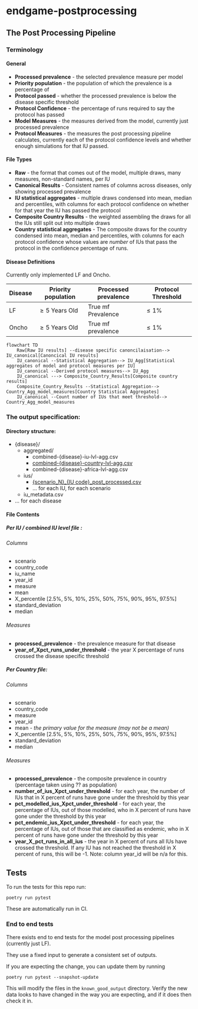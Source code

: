 # endgame-postprocessing

## The Post Processing Pipeline

### Terminology

#### General
* **Processed prevalence** - the selected prevalence measure per model
* **Priority population** - the population of which the prevalence is a percentage of
* **Protocol passed** - whether the processed prevalence is below the disease specific threshold
* **Protocol Confidence** - the percentage of runs required to say the protocol has passed  
* **Model Measures** - the measures derived from the model, currently just processed prevalence
* **Protocol Measures** - the measures the post processing pipeline calculates, 
  currently each of the protocol confidence levels and whether enough simulations for that IU passed. 

#### File Types
* **Raw** - the format that comes out of the model, multiple draws, many measures, non-standard names, per IU
* **Canonical Results** - Consistent names of columns across diseases, only showing processed prevalence
* **IU statistical aggregates** - multiple draws condensed into mean, median and percentiles, with columns for each protocol confidence on whether for that year the IU has passed the protocol
* **Composite Country Results** - the weighted assembling the draws for all the IUs still split out into multiple draws
* **Country statistical aggregates** - The composite draws for the country condensed into mean, median and percentiles, with columns for each protocol confidence whose values are _number_ of IUs that pass the protocol in the confidence percentage of runs.  

#### Disease Definitions

Currently only implemented LF and Oncho.

| Disease | Priority population | Processed prevalence | Protocol Threshold |
| ------- | ------------------- | -------------------- | ------------------ |
| LF | $\geq 5$ Years Old | True mf Prevalence | $\leq 1$% |
| Oncho | $\geq 5$ Years Old | True mf prevalence | $\leq 1$% | 


```mermaid
flowchart TD
    Raw[Raw IU results] --disease specific canoncilaisation--> IU_canonical[Canoncical IU results]
    IU_canonical --Statistical Aggregation--> IU_Agg[Statistical aggregates of model and protocol measures per IU]
    IU_canonical --Derived protocol measures--> IU_Agg
    IU_canonical ---> Composite_Country_Results[Composite country results]
    Composite_Country_Results --Statistical Aggregation--> Country_Agg_model_measures[Country Statistical Aggregates]
    IU_canonical --Count number of IUs that meet threshold--> Country_Agg_model_measures
```

### The output specification:

#### Directory structure:

 - {disease}/
   - aggregated/
     - combined-{disease}-iu-lvl-agg.csv
     - [combined-{disease}-country-lvl-agg.csv](#per-country-file)
     - combined-{disease}-africa-lvl-agg.csv
   - ius/
     - [{scenario_N}\_{IU code}\_post_processed.csv](#per-iu--combined-iu-level-file-)
     - ... for each IU, for each scenario
   - iu_metadata.csv
 - ... for each disease

#### File Contents

##### Per IU / combined IU level file :

###### Columns

- scenario
- country_code
- iu_name
- year_id
- measure
- mean
- X_percentile [2.5%, 5%, 10%, 25%, 50%, 75%, 90%, 95%, 97.5%]
- standard_deviation
- median

###### Measures

* **processed_prevalence** - the prevalence measure for that disease
* **year_of_Xpct_runs_under_threshold** - the year X percentage of runs crossed the disease specific threshold

##### Per Country file:

###### Columns

- scenario
- country_code
- measure
- year_id
- mean - _the primary value for the measure (may not be a mean)_
- X_percentile [2.5%, 5%, 10%, 25%, 50%, 75%, 90%, 95%, 97.5%]
- standard_deviation
- median


###### Measures
- **processed_prevalence** - the composite prevalence in country (percentage taken using ?? as population)
- **number_of_ius_Xpct_under_threshold** - for each year, the number of IUs that in X percent of runs have gone under the threshold by this year
- **pct_modelled_ius_Xpct_under_threshold** - for each year, the percentage of IUs, out of those modelled, who in X percent of runs have gone under the threshold by this year
- **pct_endemic_ius_Xpct_under_threshold** - for each year, the percentage of IUs, out of those that are classified as endemic, who in X percent of runs have gone under the threshold by this year
- **year_X_pct_runs_in_all_ius** - the year in X percent of runs all IUs have crossed the threshold. If any IU has not reached the threshold in X percent of runs, this will be -1. Note: column year_id will be n/a for this.


## Tests

To run the tests for this repo run:

```
poetry run pytest
```

These are automatically run in CI.

### End to end tests

There exists end to end tests for the model post processing pipelines (currently just LF). 

They use a fixed input to generate a consistent set of outputs. 

If you are expecting the change, you can update them by running

```
poetry run pytest --snapshot-update
```

This will modify the files in the `known_good_output` directory. 
Verify the new data looks to have changed in the way you are expecting, 
and if it does then check it in. 
